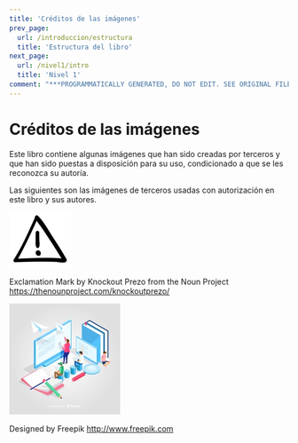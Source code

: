 ```yaml
---
title: 'Créditos de las imágenes'
prev_page:
  url: /introduccion/estructura
  title: 'Estructura del libro'
next_page:
  url: /nivel1/intro
  title: 'Nivel 1'
comment: "***PROGRAMMATICALLY GENERATED, DO NOT EDIT. SEE ORIGINAL FILES IN /content***"
---
```

# Créditos de las imágenes

Este libro contiene algunas imágenes que han sido creadas por terceros y que han sido puestas a disposición para su uso, condicionado a que se les reconozca su autoría.

Las siguientes son las imágenes de terceros usadas con autorización en este libro y sus autores.

![](./sources/exclamation_mark.png)

Exclamation Mark by Knockout Prezo from the Noun Project
<https://thenounproject.com/knockoutprezo/>




![](./sources/portada_small.jpg)

Designed by Freepik
<http://www.freepik.com>

